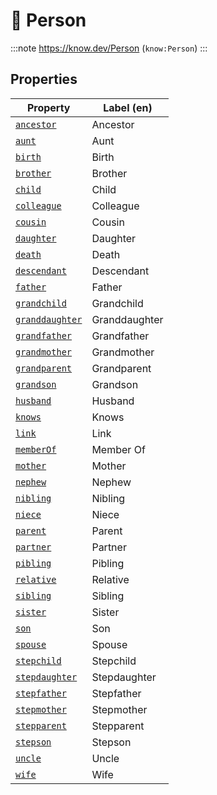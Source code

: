 # 🧑 Person

:::note
https://know.dev/Person
(`know:Person`)
:::

## Properties

| Property          | Label (en)     |
| ----------------- | -------------- |
| [`ancestor`]      | Ancestor       |
| [`aunt`]          | Aunt           |
| [`birth`]         | Birth          |
| [`brother`]       | Brother        |
| [`child`]         | Child          |
| [`colleague`]     | Colleague      |
| [`cousin`]        | Cousin         |
| [`daughter`]      | Daughter       |
| [`death`]         | Death          |
| [`descendant`]    | Descendant     |
| [`father`]        | Father         |
| [`grandchild`]    | Grandchild     |
| [`granddaughter`] | Granddaughter  |
| [`grandfather`]   | Grandfather    |
| [`grandmother`]   | Grandmother    |
| [`grandparent`]   | Grandparent    |
| [`grandson`]      | Grandson       |
| [`husband`]       | Husband        |
| [`knows`]         | Knows          |
| [`link`]          | Link           |
| [`memberOf`]      | Member Of      |
| [`mother`]        | Mother         |
| [`nephew`]        | Nephew         |
| [`nibling`]       | Nibling        |
| [`niece`]         | Niece          |
| [`parent`]        | Parent         |
| [`partner`]       | Partner        |
| [`pibling`]       | Pibling        |
| [`relative`]      | Relative       |
| [`sibling`]       | Sibling        |
| [`sister`]        | Sister         |
| [`son`]           | Son            |
| [`spouse`]        | Spouse         |
| [`stepchild`]     | Stepchild      |
| [`stepdaughter`]  | Stepdaughter   |
| [`stepfather`]    | Stepfather     |
| [`stepmother`]    | Stepmother     |
| [`stepparent`]    | Stepparent     |
| [`stepson`]       | Stepson        |
| [`uncle`]         | Uncle          |
| [`wife`]          | Wife           |

[`ancestor`]: /ancestor
[`aunt`]: /aunt
[`birth`]: #/birth
[`brother`]: /brother
[`child`]: /child
[`colleague`]: /colleague
[`cousin`]: /cousin
[`daughter`]: /daughter
[`death`]: #/death
[`descendant`]: /descendant
[`father`]: /father
[`grandchild`]: /grandchild
[`granddaughter`]: /granddaughter
[`grandfather`]: /grandfather
[`grandmother`]: /grandmother
[`grandparent`]: /grandparent
[`grandson`]: /grandson
[`husband`]: /husband
[`knows`]: /knows
[`link`]: #/link
[`memberOf`]: /memberOf
[`mother`]: /mother
[`nephew`]: /nephew
[`nibling`]: /nibling
[`niece`]: /niece
[`parent`]: /parent
[`partner`]: /partner
[`pibling`]: /pibling
[`relative`]: /relative
[`sibling`]: /sibling
[`sister`]: /sister
[`son`]: /son
[`spouse`]: /spouse
[`stepchild`]: /stepchild
[`stepdaughter`]: /stepdaughter
[`stepfather`]: /stepfather
[`stepmother`]: /stepmother
[`stepparent`]: /stepparent
[`stepson`]: /stepson
[`uncle`]: /uncle
[`wife`]: /wife

